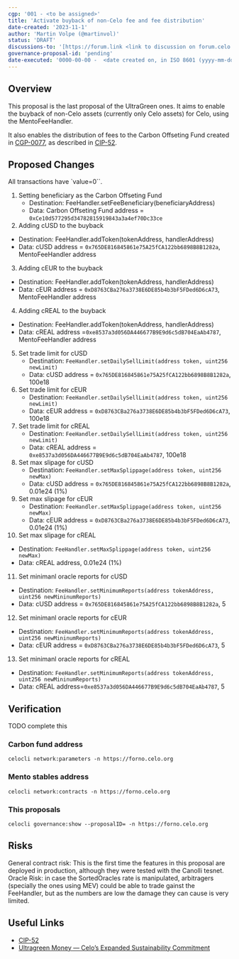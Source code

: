 ```yaml
---
cgp: '001 - <to be assigned>'
title: 'Activate buyback of non-Celo fee and fee distribution'
date-created: '2023-11-1'
author: 'Martin Volpe (@martinvol)'
status: 'DRAFT'
discussions-to: '[https://forum.link <link to discussion on forum.celo.org> // Only link not in MD format - https://forum.link NOT [link](https://forum.link)](https://forum.celo.org/t/celo-protocol-upgrades-gingerbread-hard-fork-and-contracts-release-10/6612)'
governance-proposal-id: 'pending'
date-executed: '0000-00-00 -  <date created on, in ISO 8601 (yyyy-mm-dd) format> - peding'
---
```



## Overview

This proposal is the last proposal of the UltraGreen ones. It aims to enable the buyback of non-Celo assets (currently only Celo assets) for Celo, using the MentoFeeHandler.

It also enables the distribution of fees to the Carbon Offseting Fund created in [CGP-0077](https://github.com/celo-org/governance/blob/main/CGPs/cgp-0077.md), as described in [CIP-52](https://github.com/celo-org/celo-proposals/blob/master/CIPs/cip-0052.md).



## Proposed Changes

All transactions have `value=0``.


1. Setting beneficiary as the Carbon Offseting Fund
   - Destination: FeeHandler.setFeeBeneficiary(beneficiaryAddress)
   - Data: Carbon Offseting Fund address = `0xCe10d577295d34782815919843a3a4ef70Dc33ce`
2. Adding cUSD to the buyback
  - Destination: FeeHandler.addToken(tokenAddress, handlerAddress)
  - Data: cUSD address = `0x765DE816845861e75A25fCA122bb6898B8B1282a`, MentoFeeHandler address
3. Adding cEUR to the buyback
  - Destination: FeeHandler.addToken(tokenAddress, handlerAddress)
  - Data: cEUR address = `0xD8763CBa276a3738E6DE85b4b3bF5FDed6D6cA73`, MentoFeeHandler address
4. Adding cREAL to the buyback
  - Destination: FeeHandler.addToken(tokenAddress, handlerAddress)
  - Data: cREAL address =`0xe8537a3d056DA446677B9E9d6c5dB704EaAb4787`, MentoFeeHandler address
5. Set trade limit for cUSD
   - Destination: `FeeHandler.setDailySellLimit(address token, uint256 newLimit)`
   - Data: cUSD address = `0x765DE816845861e75A25fCA122bb6898B8B1282a`, 100e18
6. Set trade limit for cEUR
   - Destination: `FeeHandler.setDailySellLimit(address token, uint256 newLimit)`
   - Data: cEUR address = `0xD8763CBa276a3738E6DE85b4b3bF5FDed6D6cA73`, 100e18
7. Set trade limit for cREAL
   - Destination: `FeeHandler.setDailySellLimit(address token, uint256 newLimit)`
   - Data: cREAL address = `0xe8537a3d056DA446677B9E9d6c5dB704EaAb4787`, 100e18
8. Set max slipage for cUSD
   - Destination: `FeeHandler.setMaxSplippage(address token, uint256 newMax)`
   - Data: cUSD address = `0x765DE816845861e75A25fCA122bb6898B8B1282a`, 0.01e24 (1%)
9. Set max slipage for cEUR
   - Destination: `FeeHandler.setMaxSplippage(address token, uint256 newMax)`
   - Data: cEUR address = `0xD8763CBa276a3738E6DE85b4b3bF5FDed6D6cA73`, 0.01e24 (1%)
10. Set max slipage for cREAL
   - Destination: `FeeHandler.setMaxSplippage(address token, uint256 newMax)`
   - Data: cREAL address, 0.01e24 (1%)
11. Set minimanl oracle reports for cUSD
   - Destination: `FeeHandler.setMinimumReports(address tokenAddress, uint256 newMininumReports)`
   - Data: cUSD address = `0x765DE816845861e75A25fCA122bb6898B8B1282a`, 5
12. Set minimanl oracle reports for cEUR
   - Destination: `FeeHandler.setMinimumReports(address tokenAddress, uint256 newMininumReports)`
   - Data: cEUR address = `0xD8763CBa276a3738E6DE85b4b3bF5FDed6D6cA73`, 5
13. Set minimanl oracle reports for cREAL
   - Destination: `FeeHandler.setMinimumReports(address tokenAddress, uint256 newMininumReports)`
   - Data: cREAL address=`0xe8537a3d056DA446677B9E9d6c5dB704EaAb4787`, 5

## Verification

TODO complete this

### Carbon fund address

`celocli network:parameters -n https://forno.celo.org`

### Mento stables address

`celocli network:contracts -n https://forno.celo.org`

### This proposals

`celocli governance:show --proposalID= -n https://forno.celo.org`

## Risks

General contract risk: This is the first time the features in this proposal are deployed in production, although they were tested with the Canolli tesnet. 
Oracle Risk: in case the SortedOracles rate is manipulated, arbitragers (specially the ones using MEV) could be able to trade gainst the FeeHandler, but as the numbers are low the damage they can cause is very limited.

## Useful Links

* [CIP-52](https://github.com/celo-org/celo-proposals/blob/master/CIPs/cip-0052.md)
* [Ultragreen Money — Celo’s Expanded Sustainability Commitment](https://blog.celo.org/ultragreen-money-c677e7508abb)
